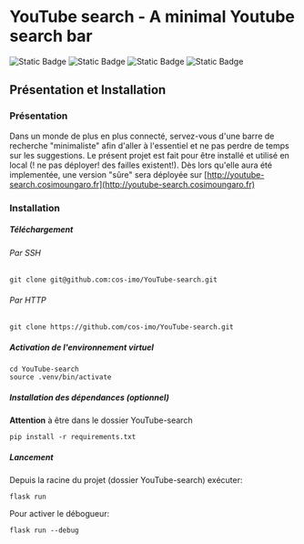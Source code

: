 # YouTube search - A minimal Youtube search bar
![Static Badge](https://img.shields.io/badge/Backend-Python(Flask)-yellow)
![Static Badge](https://img.shields.io/badge/Frontend-HTML-orange)
![Static Badge](https://img.shields.io/badge/Frontend-Bootstrap-purple)
![Static Badge](https://img.shields.io/badge/D%C3%A9ploiement-uWSGI-blue)

## Présentation et Installation
### Présentation
Dans un monde de plus en plus connecté, servez-vous d'une barre de recherche "minimaliste" afin d'aller à l'essentiel et ne pas perdre de temps sur les suggestions.
Le présent projet est fait pour être installé et utilisé en local (! ne pas déployer! des failles existent!).
Dès lors qu'elle aura été implementée, une version "sûre" sera déployée sur [http://youtube-search.cosimoungaro.fr](http://youtube-search.cosimoungaro.fr)

### Installation
##### Téléchargement
###### Par SSH
```
git clone git@github.com:cos-imo/YouTube-search.git
```
###### Par HTTP
```
git clone https://github.com/cos-imo/YouTube-search.git
```

##### Activation de l'environnement virtuel
```
cd YouTube-search
source .venv/bin/activate
```

##### Installation des dépendances (optionnel)
**Attention** à être dans le dossier YouTube-search
```
pip install -r requirements.txt
```

##### Lancement
Depuis la racine du projet (dossier YouTube-search) exécuter:
```
flask run
```
Pour activer le débogueur:
```
flask run --debug
```
